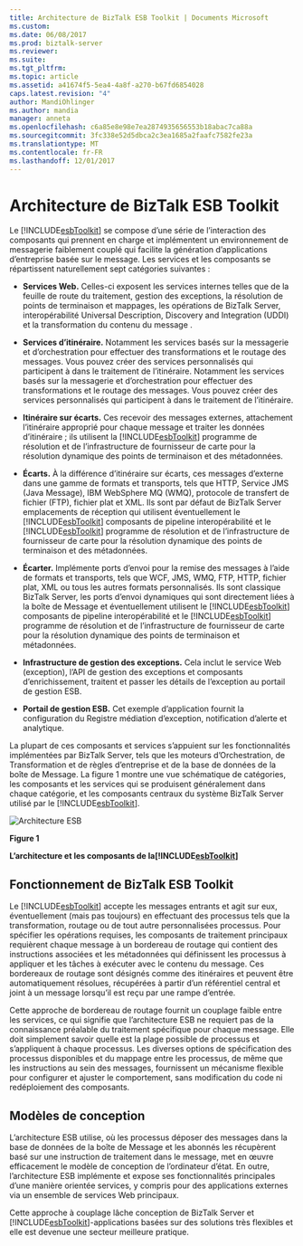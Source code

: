 ```yaml
---
title: Architecture de BizTalk ESB Toolkit | Documents Microsoft
ms.custom: 
ms.date: 06/08/2017
ms.prod: biztalk-server
ms.reviewer: 
ms.suite: 
ms.tgt_pltfrm: 
ms.topic: article
ms.assetid: a41674f5-5ea4-4a8f-a270-b67fd6854028
caps.latest.revision: "4"
author: MandiOhlinger
ms.author: mandia
manager: anneta
ms.openlocfilehash: c6a85e8e98e7ea2874935656553b18abac7ca88a
ms.sourcegitcommit: 3fc338e52d5dbca2c3ea1685a2faafc7582fe23a
ms.translationtype: MT
ms.contentlocale: fr-FR
ms.lasthandoff: 12/01/2017
---
```

# <a name="architecture-of-the-biztalk-esb-toolkit"></a>Architecture de BizTalk ESB Toolkit
Le [!INCLUDE[esbToolkit](../includes/esbtoolkit-md.md)] se compose d’une série de l’interaction des composants qui prennent en charge et implémentent un environnement de messagerie faiblement couplé qui facilite la génération d’applications d’entreprise basée sur le message. Les services et les composants se répartissent naturellement sept catégories suivantes :  
  
-   **Services Web.** Celles-ci exposent les services internes telles que de la feuille de route du traitement, gestion des exceptions, la résolution de points de terminaison et mappages, les opérations de BizTalk Server, interopérabilité Universal Description, Discovery and Integration (UDDI) et la transformation du contenu du message .  
  
-   **Services d’itinéraire.** Notamment les services basés sur la messagerie et d’orchestration pour effectuer des transformations et le routage des messages. Vous pouvez créer des services personnalisés qui participent à dans le traitement de l’itinéraire. Notamment les services basés sur la messagerie et d’orchestration pour effectuer des transformations et le routage des messages. Vous pouvez créer des services personnalisés qui participent à dans le traitement de l’itinéraire.  
  
-   **Itinéraire sur écarts.** Ces recevoir des messages externes, attachement l’itinéraire approprié pour chaque message et traiter les données d’itinéraire ; ils utilisent la [!INCLUDE[esbToolkit](../includes/esbtoolkit-md.md)] programme de résolution et de l’infrastructure de fournisseur de carte pour la résolution dynamique des points de terminaison et des métadonnées.  
  
-   **Écarts.** À la différence d’itinéraire sur écarts, ces messages d’externe dans une gamme de formats et transports, tels que HTTP, Service JMS (Java Message), IBM WebSphere MQ (WMQ), protocole de transfert de fichier (FTP), fichier plat et XML. Ils sont par défaut de BizTalk Server emplacements de réception qui utilisent éventuellement le [!INCLUDE[esbToolkit](../includes/esbtoolkit-md.md)] composants de pipeline interopérabilité et le [!INCLUDE[esbToolkit](../includes/esbtoolkit-md.md)] programme de résolution et de l’infrastructure de fournisseur de carte pour la résolution dynamique des points de terminaison et des métadonnées.  
  
-   **Écarter.** Implémente ports d’envoi pour la remise des messages à l’aide de formats et transports, tels que WCF, JMS, WMQ, FTP, HTTP, fichier plat, XML ou tous les autres formats personnalisés. Ils sont classique BizTalk Server, les ports d’envoi dynamiques qui sont directement liées à la boîte de Message et éventuellement utilisent le [!INCLUDE[esbToolkit](../includes/esbtoolkit-md.md)] composants de pipeline interopérabilité et le [!INCLUDE[esbToolkit](../includes/esbtoolkit-md.md)] programme de résolution et de l’infrastructure de fournisseur de carte pour la résolution dynamique des points de terminaison et métadonnées.  
  
-   **Infrastructure de gestion des exceptions.** Cela inclut le service Web (exception), l’API de gestion des exceptions et composants d’enrichissement, traitent et passer les détails de l’exception au portail de gestion ESB.  
  
-   **Portail de gestion ESB.** Cet exemple d’application fournit la configuration du Registre médiation d’exception, notification d’alerte et analytique.  
  
 La plupart de ces composants et services s’appuient sur les fonctionnalités implémentées par BizTalk Server, tels que les moteurs d’Orchestration, de Transformation et de règles d’entreprise et de la base de données de la boîte de Message. La figure 1 montre une vue schématique de catégories, les composants et les services qui se produisent généralement dans chaque catégorie, et les composants centraux du système BizTalk Server utilisé par le [!INCLUDE[esbToolkit](../includes/esbtoolkit-md.md)].  
  
 ![Architecture ESB](../esb-toolkit/media/esbarchitecture.gif "ESBArchitecture")  
  
 **Figure 1**  
  
 **L’architecture et les composants de la[!INCLUDE[esbToolkit](../includes/esbtoolkit-md.md)]**  
  
## <a name="how-the-biztalk-esb-toolkit-works"></a>Fonctionnement de BizTalk ESB Toolkit  
 Le [!INCLUDE[esbToolkit](../includes/esbtoolkit-md.md)] accepte les messages entrants et agit sur eux, éventuellement (mais pas toujours) en effectuant des processus tels que la transformation, routage ou de tout autre personnalisées processus. Pour spécifier les opérations requises, les composants de traitement principaux requièrent chaque message à un bordereau de routage qui contient des instructions associées et les métadonnées qui définissent les processus à appliquer et les tâches à exécuter avec le contenu du message. Ces bordereaux de routage sont désignés comme des itinéraires et peuvent être automatiquement résolues, récupérées à partir d’un référentiel central et joint à un message lorsqu’il est reçu par une rampe d’entrée.  
  
 Cette approche de bordereau de routage fournit un couplage faible entre les services, ce qui signifie que l’architecture ESB ne requiert pas de la connaissance préalable du traitement spécifique pour chaque message. Elle doit simplement savoir quelle est la plage possible de processus et s’appliquent à chaque processus. Les diverses options de spécification des processus disponibles et du mappage entre les processus, de même que les instructions au sein des messages, fournissent un mécanisme flexible pour configurer et ajuster le comportement, sans modification du code ni redéploiement des composants.  
  
## <a name="design-patterns"></a>Modèles de conception  
 L’architecture ESB utilise, où les processus déposer des messages dans la base de données de la boîte de Message et les abonnés les récupèrent basé sur une instruction de traitement dans le message, met en œuvre efficacement le modèle de conception de l’ordinateur d’état. En outre, l’architecture ESB implémente et expose ses fonctionnalités principales d’une manière orientée services, y compris pour des applications externes via un ensemble de services Web principaux.  
  
 Cette approche à couplage lâche conception de BizTalk Server et [!INCLUDE[esbToolkit](../includes/esbtoolkit-md.md)]-applications basées sur des solutions très flexibles et elle est devenue une secteur meilleure pratique.